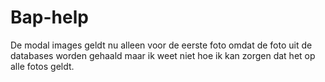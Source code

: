# Bap-help
De modal images geldt nu alleen voor de eerste foto omdat de foto uit de databases worden gehaald maar ik weet niet hoe ik kan zorgen dat het op alle fotos geldt.
